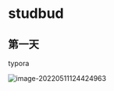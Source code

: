# studbud

## 第一天

typora

![image-20220511124424963](C:\Users\Yatin\Desktop\DECO2017_A3_yshe6581\studbud\README.assets\image-20220511124424963.png)

